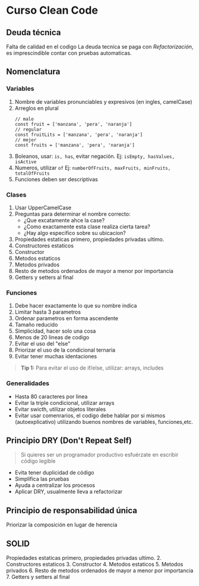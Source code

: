 # Curso Clean Code

## Deuda técnica

Falta de calidad en el codigo
La deuda tecnica se paga con _Refactorización_, es imprescindible contar con pruebas automaticas.

## Nomenclatura

### Variables
1. Nombre de variables pronunciables y expresivos (en ingles, camelCase)
2. Arreglos en plural
   ```
   // malo
   const fruit = ['manzana', 'pera', 'naranja']
   // regular
   const fruitLits = ['manzana', 'pera', 'naranja']
   // mejor
   const fruits = ['manzana', 'pera', 'naranja']
   ```
3. Boleanos, usar: `is, has`, evitar negación. Ej: `isEmpty, hasValues, isActive`
4. Numeros, utilizar `of` Ej: `numberOfFruits, maxFruits, minFruits, totalOfFruits`
5. Funciones deben ser descriptivas

### Clases
1. Usar UpperCamelCase
2. Preguntas para determinar el nombre correcto: 
   - ¿Que excatamente ahce la case?
   - ¿Como exactamente esta clase realiza cierta tarea?
   - ¿Hay algo especifico sobre su ubicacion?
3. Propiedades estaticas primero, propiedades privadas ultimo.
4. Constructores estaticos
5. Constructor
6. Metodos estaticos
7. Metodos privados
8. Resto de metodos ordenados de mayor a menor por importancia
9. Getters y setters al final

### Funciones
1. Debe hacer exactamente lo que su nombre indica
2. Limitar hasta 3 parametros
3. Ordenar parametros en forma ascendente
4. Tamaño reducido
5. Simplicidad, hacer solo una cosa
6. Menos de 20 lineas de codigo
7. Evitar el uso del "else"
8. Priorizar el uso de la condicional ternaria
9. Evitar tener muchas identaciones

> **Tip 1:** Para evitar el uso de if/else, utilizar: arrays, includes



### Generalidades
* Hasta 80 caracteres por linea
* Evitar la triple condicional, utilizar arrays
* Evitar swicth, utilizar objetos literales
* Evitar usar comenrarios, el codigo debe hablar por si mismos (autoexplicativo) utilizando buenos nombres de variables, funciones,etc.

## Principio DRY (Don't Repeat Self)

 > Si quieres ser un programador productivo esfuérzate en escribir código legible

 * Evita tener duplicidad de código
 * Simplifica las pruebas
 * Ayuda a centralizar los procesos
 * Aplicar DRY, usualmente lleva a refactorizar

## Principio de responsabilidad única
Priorizar la composición en lugar de herencia

## SOLID
Propiedades estaticas primero, propiedades privadas ultimo.
2. Constructores estaticos
3. Constructor
4. Metodos estaticos
5. Metodos privados
6. Resto de metodos ordenados de mayor a menor por importancia
7. Getters y setters al final
